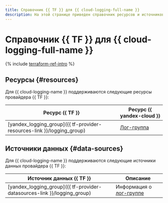 ```yaml
---
title: Справочник {{ TF }} для {{ cloud-logging-full-name }}
description: На этой странице приведен справочник ресурсов и источников данных провайдера {{ TF }}, которые поддерживаются для сервиса {{ cloud-logging-name }}.
---
```


# Справочник {{ TF }} для {{ cloud-logging-full-name }}

{% include [terraform-ref-intro](../_includes/terraform-ref-intro.md) %}

## Ресурсы {#resources}

Для {{ cloud-logging-name }} поддерживаются следующие ресурсы провайдера {{ TF }}:

| **Ресурс {{ TF }}** | **Ресурс {{ yandex-cloud }}** |
| --- | --- |
| [yandex_logging_group]({{ tf-provider-resources-link }}/logging_group) | [Лог-группа](./concepts/log-group.md) |

## Источники данных {#data-sources}

Для {{ cloud-logging-name }} поддерживаются следующие источники данных провайдера {{ TF }}:

| **Источник данных {{ TF }}** | **Описание** |
| --- | --- |
| [yandex_logging_group]({{ tf-provider-datasources-link }}/logging_group) | Информация о [лог-группе](./concepts/log-group.md) |